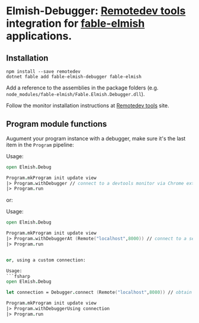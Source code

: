 Elmish-Debugger: [Remotedev tools](https://github.com/zalmoxisus/remotedev) integration for [fable-elmish](https://github.com/fable-compiler/fable-elmish) applications.
=======

## Installation

```shell
npm install --save remotedev
dotnet fable add fable-elmish-debugger fable-elmish
```

Add a reference to the assemblies in the package folders (e.g. `node_modules/fable-elmish/Fable.Elmish.Debugger.dll`).

Follow the monitor installation instructions at [Remotedev tools](https://github.com/zalmoxisus/remotedev) site.


## Program module functions
Augument your program instance with a debugger, make sure it's the last item in the `Program` pipeline:

Usage:
```fsharp
open Elmish.Debug

Program.mkProgram init update view
|> Program.withDebugger // connect to a devtools monitor via Chrome extension if available
|> Program.run

```

or:

Usage:
```fsharp
open Elmish.Debug

Program.mkProgram init update view
|> Program.withDebuggerAt (Remote("localhost",8000)) // connect to a server running on localhost:8000
|> Program.run


or, using a custom connection:

Usage:
```fsharp
open Elmish.Debug

let connection = Debugger.connect (Remote("localhost",8080)) // obtain the connection, for example if sending some information directly

Program.mkProgram init update view
|> Program.withDebuggerUsing connection
|> Program.run

